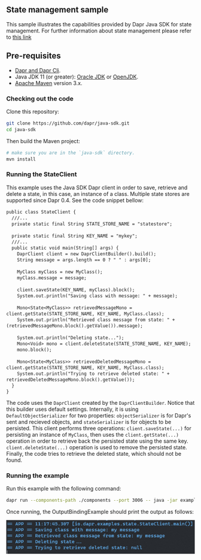 ## State management sample

This sample illustrates the capabilities provided by Dapr Java SDK for state management. For further information about state management please refer to [this link](https://github.com/dapr/docs/blob/master/concepts/state-management/state-management.md)

## Pre-requisites

* [Dapr and Dapr Cli](https://github.com/dapr/docs/blob/master/getting-started/environment-setup.md#environment-setup).
* Java JDK 11 (or greater): [Oracle JDK](https://www.oracle.com/technetwork/java/javase/downloads/index.html#JDK11) or [OpenJDK](https://jdk.java.net/13/).
* [Apache Maven](https://maven.apache.org/install.html) version 3.x.

### Checking out the code

Clone this repository:

```sh
git clone https://github.com/dapr/java-sdk.git
cd java-sdk
```

Then build the Maven project:

```sh
# make sure you are in the `java-sdk` directory.
mvn install
```

### Running the StateClient
This example uses the Java SDK Dapr client in order to save, retrieve and delete a state, in this case, an instance of a class. Multiple state stores are supported since Dapr 0.4. See the code snippet bellow: 

```
public class StateClient {
  ///...
  private static final String STATE_STORE_NAME = "statestore";

  private static final String KEY_NAME = "mykey";
  ///...
  public static void main(String[] args) {
    DaprClient client = new DaprClientBuilder().build();
    String message = args.length == 0 ? " " : args[0];

    MyClass myClass = new MyClass();
    myClass.message = message;

    client.saveState(KEY_NAME, myClass).block();
    System.out.println("Saving class with message: " + message);

    Mono<State<MyClass>> retrievedMessageMono = client.getState(STATE_STORE_NAME, KEY_NAME, MyClass.class);
    System.out.println("Retrieved class message from state: " + (retrievedMessageMono.block().getValue()).message);

    System.out.println("Deleting state...");
    Mono<Void> mono = client.deleteState(STATE_STORE_NAME, KEY_NAME);
    mono.block();

    Mono<State<MyClass>> retrievedDeletedMessageMono = client.getState(STATE_STORE_NAME, KEY_NAME, MyClass.class);
    System.out.println("Trying to retrieve deleted state: " + retrievedDeletedMessageMono.block().getValue());
  }
}
```
The code uses the `DaprClient` created by the `DaprClientBuilder`. Notice that this builder uses default settings. Internally, it is using `DefaultObjectSerializer` for two properties: `objectSerializer` is for Dapr's sent and recieved objects, and `stateSerializer` is for objects to be persisted. This client performs three operations: `client.saveState(...)` for persisting an instance of `MyClass`, then uses the `client.getState(...)` operation in order to retrieve back the persisted state using the same key. `client.deleteState(...)` operation is used to remove the persisted state. Finally, the code tries to retrieve the deleted state, which should not be found.

### Running the example

Run this example with the following command:
```sh
dapr run --components-path ./components --port 3006 -- java -jar examples/target/dapr-java-sdk-examples-exec.jar io.dapr.examples.state.StateClient 'my message'
```
Once running, the OutputBindingExample should print the output as follows:

![stateouput](../../../../../resources/img/state.png)
